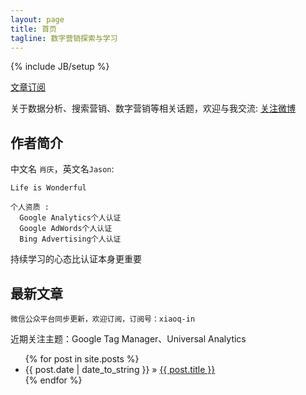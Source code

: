 ```yaml
---
layout: page
title: 首页
tagline: 数字营销探索与学习
---
```

{% include JB/setup %}

[文章订阅](/rss.xml)

关于数据分析、搜索营销、数字营销等相关话题，欢迎与我交流: [关注微博](http://weibo.com/1282922154)

## 作者简介

中文名 `肖庆`，英文名`Jason`:
    
    Life is Wonderful
    
    个人资质 :
      Google Analytics个人认证
      Google AdWords个人认证
      Bing Advertising个人认证

持续学习的心态比认证本身更重要
    
## 最新文章

    微信公众平台同步更新，欢迎订阅，订阅号：xiaoq-in

近期关注主题：Google Tag Manager、Universal Analytics

<ul class="posts">
  {% for post in site.posts %}
    <li><span>{{ post.date | date_to_string }}</span> &raquo; <a href="{{ BASE_PATH }}{{ post.url }}">{{ post.title }}</a></li>
  {% endfor %}
</ul>
